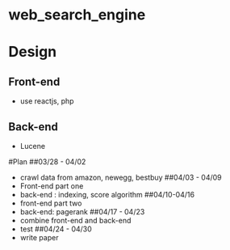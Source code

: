 # web_search_engine

# Design
## Front-end
  * use reactjs, php
  
## Back-end
  * Lucene

#Plan
##03/28 - 04/02 
  * crawl data from amazon, newegg, bestbuy
##04/03 - 04/09 
  * Front-end part one
  * back-end : indexing, score algorithm
##04/10-04/16
  * front-end part two
  * back-end: pagerank
##04/17 - 04/23
  * combine front-end and back-end
  * test
##04/24 - 04/30
  * write paper
  
  


